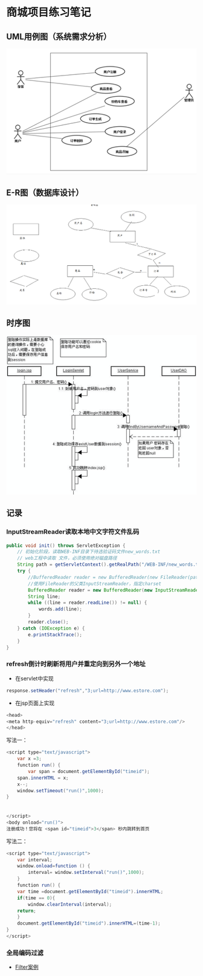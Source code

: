 # 商城项目练习笔记

## UML用例图（系统需求分析）

![UML用例图](.gitbook/assets/2020-03-06-20-30-49.png)

## E-R图（数据库设计）

![E-R](.gitbook/assets/2020-03-06-20-26-43.png)

## 时序图

![sequence diagram](.gitbook/assets/2020-03-06-20-28-03.png)

## 记录

### InputStreamReader读取本地中文字符文件乱码

```java
public void init() throws ServletException {
    // 初始化阶段，读取WEB-INF目录下待选验证码文件new_words.txt
    // web工程中读取 文件，必须使用绝对磁盘路径
    String path = getServletContext().getRealPath("/WEB-INF/new_words.txt");
    try {
        //BufferedReader reader = new BufferedReader(new FileReader(path));
        //使用FileReader的父类InputStreamReader，指定charset
        BufferedReader reader = new BufferedReader(new InputStreamReader(new FileInputStream(path),"utf-8"));
        String line;
        while ((line = reader.readLine()) != null) {
            words.add(line);
        }
        reader.close();
    } catch (IOException e) {
        e.printStackTrace();
    }
}
```

### refresh倒计时刷新将用户并重定向到另外一个地址

* 在servlet中实现

```java
response.setHeader("refresh","3;url=http://www.estore.com");
```

* 在jsp页面上实现

```java
<head>
<meta http-equiv="refresh" content="3;url=http://www.estore.com"/>
</head>
```
写法一：

```java
<script type="text/javascript">
    var x =3;
    function run() {
        var span = document.getElementById("timeid");
    span.innerHTML = x;
    x--;
    window.setTimeout("run()",1000);
}


</script>
<body onload="run()">
注册成功！您将在 <span id="timeid">3</span> 秒内跳转到首页
```

写法二：

```java
<script type="text/javascript">
    var interval;
    window.onload=function () {
        interval= window.setInterval("run()",1000);
    }
    function run() {
    var time =document.getElementById("timeid").innerHTML;
    if(time == 0){
        window.clearInterval(interval);
    return;
    }
    document.getElementById("timeid").innerHTML=(time-1);
}
</script> 
```

### 全局编码过滤

* [Filter案例](filter-examples.md)

